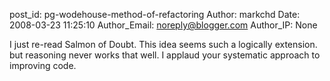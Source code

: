 post_id: pg-wodehouse-method-of-refactoring
Author: markchd
Date: 2008-03-23 11:25:10
Author_Email: noreply@blogger.com
Author_IP: None

I just re-read Salmon of Doubt.  This idea seems such a logically extension.
but reasoning never works that well.  I applaud your systematic approach to
improving code.
